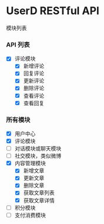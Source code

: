 # UserD RESTful API

模块列表

### API 列表
 
- [x] 评论模块
    - [x] 新增评论
    - [x] 回复评论
    - [x] 更新评论
    - [x] 删除评论
    - [x] 查看评论
    - [x] 查看回复

### 所有模块

- [x] 用户中心
- [x] 评论模块
- [ ] 对话模块或聊天模块
- [ ] 社交模块，类似微博
- [x] 内容管理模块
    - [x] 新增文章
    - [x] 更新文章
    - [x] 删除文章
    - [x] 获取文章列表
    - [x] 获取文章详情
- [ ] 积分模块
- [ ] 支付消费模块
